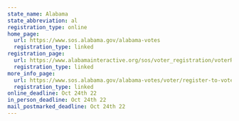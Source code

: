 ```yaml
---
state_name: Alabama
state_abbreviation: al
registration_type: online
home_page:
  url: https://www.sos.alabama.gov/alabama-votes
  registration_type: linked
registration_page:
  url: https://www.alabamainteractive.org/sos/voter_registration/voterRegistrationWelcome.action
  registration_type: linked
more_info_page:
  url: https://www.sos.alabama.gov/alabama-votes/voter/register-to-vote
  registration_type: linked
online_deadline: Oct 24th 22
in_person_deadline: Oct 24th 22
mail_postmarked_deadline: Oct 24th 22
---
```

